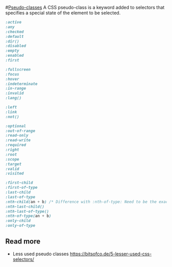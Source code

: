#[Pseudo-classes](https://developer.mozilla.org/en-US/docs/Web/CSS/Pseudo-classes)
A CSS pseudo-class is a keyword added to selectors that specifies a special state of the element to be selected.

```css
:active
:any
:checked
:default
:dir()
:disabled
:empty
:enabled
:first

:fullscreen
:focus
:hover
:indeterminate
:in-range
:invalid
:lang()

:left
:link
:not()

:optional
:out-of-range
:read-only
:read-write
:required
:right
:root
:scope
:target
:valid
:visited
```

```css
:first-child
:first-of-type
:last-child
:last-of-type
:nth-child(an + b) /* Difference with :nth-of-type: Need to be the exact nth child of parent, while :nth-of-type counts the same type of elements. */
:nth-last-child()
:nth-last-of-type()
:nth-of-type(an + b)
:only-child
:only-of-type
```

## Read more
- Less used pseudo classes https://bitsofco.de/5-lesser-used-css-selectors/
